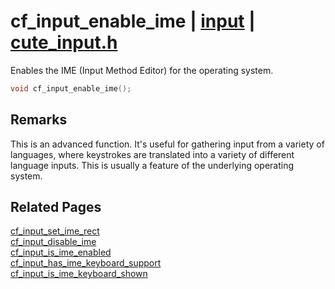 # cf_input_enable_ime | [input](https://github.com/RandyGaul/cute_framework/blob/master/docs/input/README.md) | [cute_input.h](https://github.com/RandyGaul/cute_framework/blob/master/include/cute_input.h)

Enables the IME (Input Method Editor) for the operating system.

```cpp
void cf_input_enable_ime();
```

## Remarks

This is an advanced function. It's useful for gathering input from a variety of languages, where keystrokes are translated into a variety
of different language inputs. This is usually a feature of the underlying operating system.

## Related Pages

[cf_input_set_ime_rect](https://github.com/RandyGaul/cute_framework/blob/master/docs/input/cf_input_set_ime_rect.md)  
[cf_input_disable_ime](https://github.com/RandyGaul/cute_framework/blob/master/docs/input/cf_input_disable_ime.md)  
[cf_input_is_ime_enabled](https://github.com/RandyGaul/cute_framework/blob/master/docs/input/cf_input_is_ime_enabled.md)  
[cf_input_has_ime_keyboard_support](https://github.com/RandyGaul/cute_framework/blob/master/docs/input/cf_input_has_ime_keyboard_support.md)  
[cf_input_is_ime_keyboard_shown](https://github.com/RandyGaul/cute_framework/blob/master/docs/input/cf_input_is_ime_keyboard_shown.md)  
